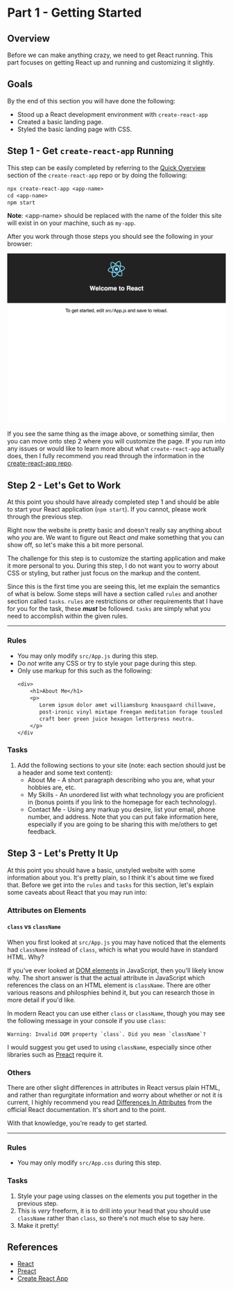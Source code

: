 # Part 1 - Getting Started
## Overview
Before we can make anything crazy, we need to get React running. This part focuses on getting React up and running and customizing it slightly.

## Goals
By the end of this section you will have done the following:
* Stood up a React development environment with `create-react-app`
* Created a basic landing page.
* Styled the basic landing page with CSS.

## Step 1 - Get `create-react-app` Running
This step can be easily completed by referring to the [Quick Overview](https://github.com/facebook/create-react-app#quick-overview) section of the `create-react-app` repo or by doing the following:

```
npx create-react-app <app-name>
cd <app-name>
npm start
```
**Note**: \<app-name> should be replaced with the name of the folder this site will exist in on your machine, such as `my-app`.

After you work through those steps you should see the following in your browser:

![Part 1 - Step 1](images/p1-s1.png)

If you see the same thing as the image above, or something similar, then you can move onto step 2 where you will customize the page. If you run into any issues or would like to learn more about what `create-react-app` actually does, then I fully recommend you read through the information in the [create-react-app repo](https://github.com/facebook/create-react-app).

## Step 2 - Let's Get to Work
At this point you should have already completed step 1 and should be able to start your React application (`npm start`). If you cannot, please work through the previous step.

Right now the website is pretty basic and doesn't really say anything about who _you_ are. We want to figure out React _and_ make something that you can show off, so let's make this a bit more personal.

The challenge for this step is to customize the starting application and make it more personal to you. During this step, I do not want you to worry about CSS or styling, but rather just focus on the markup and the content.

Since this is the first time you are seeing this, let me explain the semantics of what is below. Some steps will have a section called `rules` and another section called `tasks`. `rules` are restrictions or other requirements that I have for you for the task, these **_must_** be followed. `tasks` are simply what you need to accomplish within the given rules.

---

### Rules
* You may only modify `src/App.js` during this step.
* Do _not_ write any CSS or try to style your page during this step.
* Only use markup for this such as the following:
    ```
    <div>
        <h1>About Me</h1>
        <p>
           Lorem ipsum dolor amet williamsburg knausgaard chillwave,    
           post-ironic vinyl mixtape freegan meditation forage tousled 
           craft beer green juice hexagon letterpress neutra.
        </p>
    </div
    ```

### Tasks
1. Add the following sections to your site (note: each section should just be a header and some text content):
    * About Me - A short paragraph describing who you are, what your hobbies are, etc.
    * My Skills - An unordered list with what technology you are proficient in (bonus points if you link to the homepage for each technology).
    * Contact Me - Using any markup you desire, list your email, phone number, and address. Note that you can put fake information here, especially if you are going to be sharing this with me/others to get feedback.

## Step 3 - Let's Pretty It Up
At this point you should have a basic, unstyled website with some information about you. It's pretty plain, so I think it's about time we fixed that. Before we get into the `rules` and `tasks` for this section, let's explain some caveats about React that you may run into:

### Attributes on Elements
#### `class` vs `className`
When you first looked at `src/App.js` you may have noticed that the elements had `className` instead of `class`, which is what you would have in standard HTML. Why?

If you've ever looked at [DOM elements](https://developer.mozilla.org/en-US/docs/Web/API/Element) in JavaScript, then you'll likely know why. The short answer is that the actual attribute in JavaScript which references the class on an HTML element is `className`. There are other various reasons and philosphies behind it, but you can research those in more detail if you'd like.

In modern React you can use either `class` or `className`, though you may see the following message in your console if you use `class`:
```
Warning: Invalid DOM property `class`. Did you mean `className`?
```

I would suggest you get used to using `className`, especially since other libraries such as [Preact](https://preactjs.com/) require it.

### Others
There are other slight differences in attributes in React versus plain HTML, and rather than regurgitate information and worry about whether or not it is current, I highly recommend you read [Differences In Attributes](https://reactjs.org/docs/dom-elements.html#differences-in-attributes) from the official React documentation. It's short and to the point.

With that knowledge, you're ready to get started.

---

### Rules
* You may only modify `src/App.css` during this step.

### Tasks
1. Style your page using classes on the elements you put together in the previous step.
2. This is _very_ freeform, it is to drill into your head that you should use `className` rather than `class`, so there's not much else to say here.
3. Make it pretty!

## References
* [React](https://reactjs.org/)
* [Preact](https://preactjs.com/)
* [Create React App](https://github.com/facebook/create-react-app)

